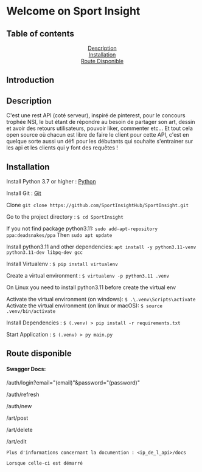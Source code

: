 # Welcome on Sport Insight

## Table of contents
<p align="center">
    <a href="#description">Description</a><br />
    <a href="#installation">Installation</a><br />
    <a href="#route-disponible">Route Disponible</a>
</p>

## Introduction

## Description 

C'est une rest API (coté serveur), inspiré de pinterest, pour le concours trophée NSI, le but étant de répondre au besoin de partager son art, dessin et avoir des retours utilisateurs, pouvoir liker, commenter etc...
Et tout cela open source où chacun est libre de faire le client pour cette API, c'est en quelque sorte aussi un défi pour les débutants qui souhaite s'entrainer sur les api et les clients qui y font des requêtes !

## Installation

Install Python 3.7 or higher : [Python](https://www.python.org/downloads/)

Install Git : [Git](https://git-scm.com/downloads)

Clone ``git clone https://github.com/SportInsightHub/SportInsight.git``

Go to the project directory : ``$ cd SportInsight``

If you not find package python3.11: ``sudo add-apt-repository ppa:deadsnakes/ppa`` Then ``sudo apt update``

Install python3.11 and other dependencies: ``apt install -y python3.11-venv python3.11-dev libpq-dev gcc``

Install Virtualenv : ``$ pip install virtualenv``

Create a virtual environment : ``$ virtualenv -p python3.11 .venv ``

On Linux you need to install python3.11 before create the virtual env

Activate the virtual environment (on windows): ``$ .\.venv\Scripts\activate``
Activate the virtual environment (on linux or macOS): ``$ source .venv/bin/activate``

Install Dependencies : ``$ (.venv) > pip install -r requirements.txt``

Start Application : ``$ (.venv) > py main.py``

## Route disponible

#### Swagger Docs:

/auth/login?email="(email)"&password="(password)"

/auth/refresh

/auth/new

/art/post

/art/delete

/art/edit

```
Plus d'informations concernant la documention : <ip_de_l_api>/docs

Lorsque celle-ci est démarré
```
